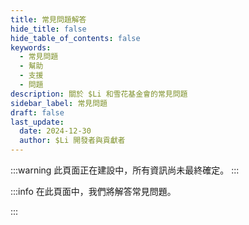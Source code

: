 ```yaml
---
title: 常見問題解答
hide_title: false
hide_table_of_contents: false
keywords:
  - 常見問題
  - 幫助
  - 支援
  - 問題
description: 關於 $Li 和雪花基金會的常見問題
sidebar_label: 常見問題
draft: false
last_update:
  date: 2024-12-30
  author: $Li 開發者與貢獻者
---
```


:::warning
此頁面正在建設中，所有資訊尚未最終確定。
:::

:::info
在此頁面中，我們將解答常見問題。

:::
